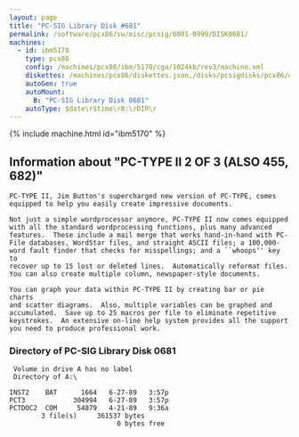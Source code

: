 ```yaml
---
layout: page
title: "PC-SIG Library Disk #681"
permalink: /software/pcx86/sw/misc/pcsig/0001-0999/DISK0681/
machines:
  - id: ibm5170
    type: pcx86
    config: /machines/pcx86/ibm/5170/cga/1024kb/rev3/machine.xml
    diskettes: /machines/pcx86/diskettes.json,/disks/pcsigdisks/pcx86/diskettes.json
    autoGen: true
    autoMount:
      B: "PC-SIG Library Disk 0681"
    autoType: $date\r$time\rB:\rDIR\r
---
```


{% include machine.html id="ibm5170" %}

## Information about "PC-TYPE II 2 OF 3 (ALSO 455, 682)"

    PC-TYPE II, Jim Button's supercharged new version of PC-TYPE, comes
    equipped to help you easily create impressive documents.
    
    Not just a simple wordprocessor anymore, PC-TYPE II now comes equipped
    with all the standard wordprocessing functions, plus many advanced
    features.  These include a mail merge that works hand-in-hand with PC-
    File databases, WordStar files, and straight ASCII files; a 100,000-
    word fault finder that checks for misspellings; and a ``whoops'' key to
    recover up to 15 lost or deleted lines.  Automatically reformat files.
    You can also create multiple column, newspaper-style documents.
    
    You can graph your data within PC-TYPE II by creating bar or pie charts
    and scatter diagrams.  Also, multiple variables can be graphed and
    accumulated.  Save up to 25 macros per file to eliminate repetitive
    keystrokes.  An extensive on-line help system provides all the support
    you need to produce professional work.

### Directory of PC-SIG Library Disk 0681

     Volume in drive A has no label
     Directory of A:\

    INST2    BAT      1664   6-27-89   3:57p
    PCT3            304994   6-27-89   3:57p
    PCTDOC2  COM     54879   4-21-89   9:36a
            3 file(s)     361537 bytes
                               0 bytes free
